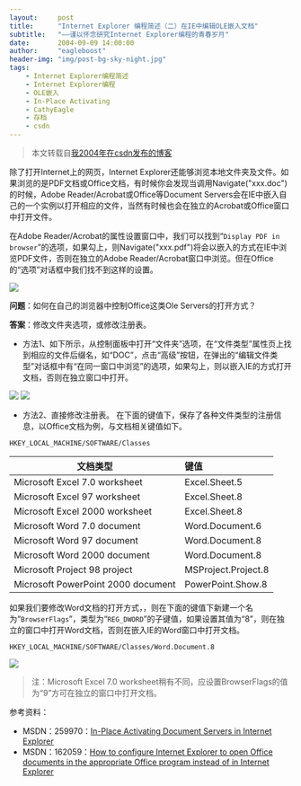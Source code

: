 ```yaml
---
layout:     post
title:      "Internet Explorer 编程简述（二）在IE中编辑OLE嵌入文档"
subtitle:   "——谨以怀念研究Internet Explorer编程的青春岁月"
date:       2004-09-09 14:00:00
author:     "eagleboost"
header-img: "img/post-bg-sky-night.jpg"
tags:
    - Internet Explorer编程简述
    - Internet Explorer编程
    - OLE嵌入
    - In-Place Activating
    - CathyEagle
    - 存档
    - csdn
---
```


> 本文转载自[我2004年在csdn发布的博客](https://blog.csdn.net/CathyEagle/article/details/99250)

除了打开Internet上的网页，Internet Explorer还能够浏览本地文件夹及文件。如果浏览的是PDF文档或Office文档，有时候你会发现当调用Navigate("xxx.doc")的时候，Adobe Reader/Acrobat或Office等Document Servers会在IE中嵌入自己的一个实例以打开相应的文件，当然有时候也会在独立的Acrobat或Office窗口中打开文件。 

在Adobe Reader/Acrobat的属性设置窗口中，我们可以找到“`Display PDF in browser`”的选项，如果勾上，则Navigate("xxx.pdf")将会以嵌入的方式在IE中浏览PDF文件，否则在独立的Adobe Reader/Acrobat窗口中浏览。但在Office的“选项”对话框中我们找不到这样的设置。

![](https://filedn.com/lCdMuPWubK2H86dRAWfspRh/cathyeagle/Adobe_Reader_Preference.jpg)

**问题**：如何在自己的浏览器中控制Office这类Ole Servers的打开方式？

**答案**：修改文件夹选项，或修改注册表。

+ 方法1、如下所示，从控制面板中打开“文件夹”选项，在“文件类型”属性页上找到相应的文件后缀名，如“DOC”，点击“高级”按钮，在弹出的“编辑文件类型”对话框中有“在同一窗口中浏览”的选项，如果勾上，则以嵌入IE的方式打开文档，否则在独立窗口中打开。

![](https://filedn.com/lCdMuPWubK2H86dRAWfspRh/cathyeagle/Open_File_In_Same_Window_1.jpg)
![](https://filedn.com/lCdMuPWubK2H86dRAWfspRh/cathyeagle/Open_File_In_Same_Window_2.jpg)

+ 方法2、直接修改注册表。 
在下面的键值下，保存了各种文件类型的注册信息，以Office文档为例，与文档相关键值如下。

```
HKEY_LOCAL_MACHINE/SOFTWARE/Classes
```
 
|文档类型|                             键值|
| --------                      | :-----  |
|Microsoft Excel 7.0 worksheet       | Excel.Sheet.5|
|Microsoft Excel 97 worksheet        | Excel.Sheet.8|
|Microsoft Excel 2000 worksheet      | Excel.Sheet.8|
|Microsoft Word 7.0 document         | Word.Document.6|
|Microsoft Word 97 document          | Word.Document.8|
|Microsoft Word 2000 document        | Word.Document.8|
|Microsoft Project 98 project        | MSProject.Project.8|
|Microsoft PowerPoint 2000 document  | PowerPoint.Show.8|
 
如果我们要修改Word文档的打开方式，，则在下面的键值下新建一个名为“`BrowserFlags`”，类型为“`REG_DWORD`”的子键值，如果设置其值为“8”，则在独立的窗口中打开Word文档，否则在嵌入IE的Word窗口中打开文档。

```
HKEY_LOCAL_MACHINE/SOFTWARE/Classes/Word.Document.8
```

![](https://filedn.com/lCdMuPWubK2H86dRAWfspRh/cathyeagle/Office_File_BrowserFlags.jpg)

>注：Microsoft Excel 7.0 worksheet稍有不同，应设置BrowserFlags的值为“9”方可在独立的窗口中打开文档。


参考资料：
+ MSDN：259970：[In-Place Activating Document Servers in Internet Explorer](http://support.microsoft.com/default.aspx?scid=kb;en-us;259970)
+ MSDN：162059：[How to configure Internet Explorer to open Office documents in the appropriate Office program instead of in Internet Explorer](http://support.microsoft.com/default.aspx?scid=kb;en-us;162059)
